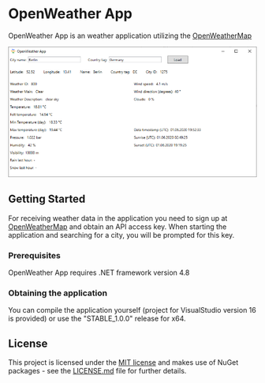 # OpenWeather App

OpenWeather App is an weather application utilizing the [OpenWeatherMap](https://openweathermap.org/)

![OpenWeather App](/application_screenshot.png)

## Getting Started

For receiving weather data in the application you need to sign up at [OpenWeatherMap](https://openweathermap.org/)
and obtain an API access key. When starting the application and searching for a city, you will be prompted for this key.

### Prerequisites

OpenWeather App requires .NET framework version 4.8

### Obtaining the application

You can compile the application yourself (project for VisualStudio version 16 is provided) or use the "STABLE_1.0.0" release for x64.

## License

This project is licensed under the [MIT license](LICENSE.md)
and makes use of NuGet packages - see the [LICENSE.md](LICENSE.md) file for further details.